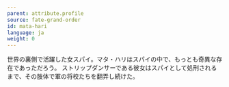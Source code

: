 ```yaml
---
parent: attribute.profile
source: fate-grand-order
id: mata-hari
language: ja
weight: 0
---
```


世界の裏側で活躍した女スパイ。マタ・ハリはスパイの中で、もっとも奇異な存在であっただろう。
ストリップダンサーである彼女はスパイとして処刑されるまで、その肢体で軍の将校たちを翻弄し続けた。
